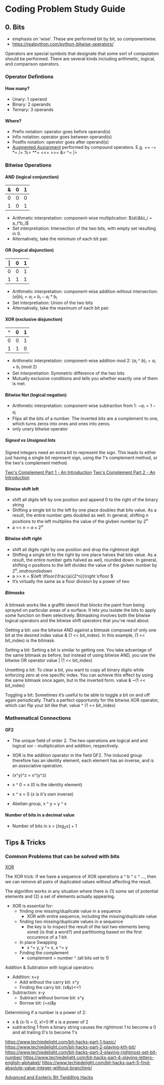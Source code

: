 # Coding Problem Study Guide
## 0. Bits
- emphasis on 'wise'. These are performed bit by bit, so componentwise. 
- https://realpython.com/python-bitwise-operators/ 

Operators are special symbols that designate that some sort of computation should be performed. There are several kinds including  arithmetic, logical, and comparison operators.

### Operator Defintions
#### How many?
- Unary: 1 operand
- Binary: 2 operands
- Ternary: 3 operands

#### Where?
- Prefix notation: operator goes before operand(s)
- Infix notation: operator goes between operand(s)
- Postfix notation: operator goes after operand(s)
- [Augmented Assignment](https://peps.python.org/pep-0203/) performed by compound operators. E.g. += -= *= /= %= **= <<= >>= &= ^= |=

### Bitwise Operations
#### AND (logical conjunction)
|\&|0|1|
|-|-|-|
|0|0|0
|1|0|1

- Arithmetic interpretation: component-wise multiplication: $(a\\&b)_i = a_i*b_i$ 
- Set interpretiation: Intersection of the two bits, with empty set resulting in 0.
- Alternatively, take the minimum of each bit pair.

#### OR (logical disjunction)
|\||0|1|
|-|-|-|
|0|0|1
|1|1|1

- Arithmetic interpretation: component-wise addition without intersection: $(a|b)_i = a_i + b_i - a_i*b_i$
- Set interpretiation: Union of the two bits
- Alternatively, take the maximum of each bit pair.

#### XOR (exclusive disjunction)
|^|0|1|
|-|-|-|
|0|0|1
|1|1|0

- Arithmetic interpretation: component-wise addition mod 2: $(a_i$ ^  $b)_i = a_i+b_i$ (mod 2)
- Set interpretiation: Symmetric difference of the two bits
- Mutually exclusive conditions and tells you whether exactly one of them is met. 

#### Bitwise Not (logical negation)
- Arithmetic interpretation: component-wise subtraction from 1: ~$a_i = 1-a_i$
- Flips all the bits of a number. The inverted bits are a complement to one, which turns zeros into ones and ones into zeros.
- only unary bitwise operator

##### Signed vs Unsigned Ints
Signed integers need an extra bit to represent the sign. This leads to either just having a single bit represent sign, using the 1's complement method, or the two's complement method. 

[Two's Complement Part 1 - An Introduction](https://www.youtube.com/watch?v=9W67I2zzAfo)
[Two's Complement Part 2 - An Introduction](https://www.youtube.com/watch?v=Hof95YlLQk0)


#### Bitwise shift left
- shift all digits left by one position and append 0 to the right of the binary string
- Shifting a single bit to the left by one place doubles that bits value. As a result, the entire number gets doubled as well. In general, shifting n positions to the left multiplies the value of the givben number by $2^n$
- a << n = $a \times 2^n$

#### Bitwise shift right
- shift all digits right by one position and drop the rightmost digit
- Shifting a single bit to the right by one place halves that bits value. As a result, the entire number gets halved as well, rounded down. In general, shifting n positions to the left divides the value of the givben number by $2^n, and rounds down$
- a >> n = $\left \lfloor{\frac{a}{2^n}}\right \rfloor $
- It’s virtually the same as a floor division by a power of two

##### Bitmasks
A bitmask works like a graffiti stencil that blocks the paint from being sprayed on particular areas of a surface. It lets you isolate the bits to apply some function on them selectively. Bitmasking involves both the bitwise logical operators and the bitwise shift operators that you’ve read about.

Getting a bit: use the bitwise AND against a bitmask composed of only one bit at the desired index
value & (1 << bit_index). In this example, (1 << bit_index) is the bitmask.

Setting a bit: Setting a bit is similar to getting one. You take advantage of the same bitmask as before, but instead of using bitwise AND, you use the bitwise OR operator
value | (1 << bit_index)

Unsetting a bit: To clear a bit, you want to copy all binary digits while enforcing zero at one specific index. You can achieve this effect by using the same bitmask once again, but in the inverted form.
value & ~(1 << bit_index)

Toggling a bit: Sometimes it’s useful to be able to toggle a bit on and off again periodically. That’s a perfect opportunity for the bitwise XOR operator, which can flip your bit like that. 
value ^ (1 << bit_index)

### Mathematical Connections
#### GF2
- The unique field of order 2. The two operations are logical and and logical xor - multiplication and addition, respectively.

- XOR is the addition operator in the field GF2. The induced group therefore has an identity element, each element has an inverse, and is an associative operation.
- (x^y)^z = x^(y^z)
- x ^ 0 = x (0 is the identity element)
- x ^ x = 0 (x is it's own inverse)
- Abelian group, x ^ y = y ^ x

#### Number of bits in a decimal value
- Number of bits in x = $\left \lfloor{\log_2 x}\right \rfloor + 1$


## Tips & Tricks

### Common Problems that can be solved with bits

[XOR](https://florian.github.io/xor-trick/)

The XOR trick: If we have a sequence of XOR operations a ^ b ^ c ^ ..., then we can remove all pairs of duplicated values without affecting the result.

The algorithm works in any situation where there is (1) some set of potential elements and (2) a set of elements actually appearing.

- XOR is essential for:
    - finding one missing/duplicate value in a sequence
        - XOR with entire sequence, including the missing/duplicate value 
    - finding two missing/duplicate values in a sequence
        - the key is to inspect the result of the last two elements being xored (is that a word?) and partitioning based on the first occurence of a 1 bit. 
    - In place Swapping
        - x ^= y, y ^= x, x ^= y
    - Finding the complement
        - complement = number ^ (all bits set to 1)    

Addition & Subtration with logical operators:
- Addition: x+y
    - Add without the carry bit: x^y
    - Finding the carry bit: (x&y)<<1
- Subtraction: x-y
    - Subtract without borrow bit: x^y
    - Borrow bit: (~x)&y 

Determining if a number is a power of 2:
- x & (x-1) = 0, x!=0 iff x is a power of 2
- subtracting 1 from a binary string causes the rightmost 1 to become a 0 and all trailing 0's to become 1's

https://www.techiedelight.com/bit-hacks-part-1-basic/
https://www.techiedelight.com/bit-hacks-part-2-playing-kth-bit/
https://www.techiedelight.com/bit-hacks-part-3-playing-rightmost-set-bit-number/
https://www.techiedelight.com/bit-hacks-part-4-playing-letters-english-alphabet/
https://www.techiedelight.com/bit-hacks-part-5-find-absolute-value-integer-without-branching/

[Advanced and Esoteric Bit Twiddling Hacks](https://graphics.stanford.edu/~seander/bithacks.html)
